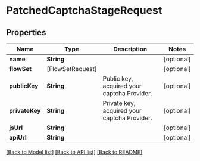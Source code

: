 # PatchedCaptchaStageRequest

## Properties
Name | Type | Description | Notes
------------ | ------------- | ------------- | -------------
**name** | **String** |  | [optional] 
**flowSet** | [FlowSetRequest] |  | [optional] 
**publicKey** | **String** | Public key, acquired your captcha Provider. | [optional] 
**privateKey** | **String** | Private key, acquired your captcha Provider. | [optional] 
**jsUrl** | **String** |  | [optional] 
**apiUrl** | **String** |  | [optional] 

[[Back to Model list]](../README.md#documentation-for-models) [[Back to API list]](../README.md#documentation-for-api-endpoints) [[Back to README]](../README.md)


